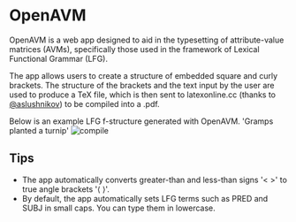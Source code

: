 # OpenAVM
OpenAVM is a web app designed to aid in the typesetting of attribute-value matrices (AVMs), specifically those used in the framework of Lexical Functional Grammar (LFG).

The app allows users to create a structure of embedded square and curly brackets. The structure of the brackets and the text input by the user are used to produce a TeX file, which is then sent to latexonline.cc (thanks to [@aslushnikov](https://github.com/aslushnikov/latex-online)) to be compiled into a .pdf.

Below is an example LFG f-structure generated with OpenAVM.
'Gramps planted a turnip'
![compile](https://user-images.githubusercontent.com/80465432/112725923-995b1a80-8f12-11eb-9550-a2dfcc591d2f.png)

## Tips
* The app automatically converts greater-than and less-than signs '< >' to true angle brackets '⟨ ⟩'.
* By default, the app automatically sets LFG terms such as PRED and SUBJ in small caps. You can type them in lowercase.
